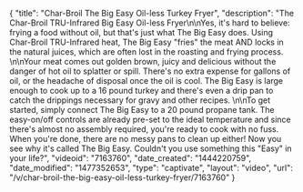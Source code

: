 {
    "title": "Char-Broil The Big Easy Oil-less Turkey Fryer",
    "description": "The Char-Broil TRU-Infrared Big Easy Oil-less Fryer\n\nYes, it's hard to believe: frying a food without oil, but that's just what The Big Easy does. Using Char-Broil TRU-Infrared heat, The Big Easy \"fries\" the meat AND locks in the natural juices, which are often lost in the roasting and frying process. \n\nYour meat comes out golden brown, juicy and delicious without the danger of hot oil to splatter or spill. There's no extra expense for gallons of oil, or the headache of disposal once the oil is cool. The Big Easy is large enough to cook up to a 16 pound turkey and there's even a drip pan to catch the drippings necessary for gravy and other recipes. \n\nTo get started, simply connect The Big Easy to a 20 pound propane tank. The easy-on\/off controls are already pre-set to the ideal temperature and since there's almost no assembly required, you're ready to cook with no fuss. When you're done, there are no messy pans to clean up either! Now you see why it's called The Big Easy. Couldn't you use something this \"Easy\" in your life?",
    "videoid": "7163760",
    "date_created": "1444220759",
    "date_modified": "1477352653",
    "type": "captivate",
    "layout": "video",
    "url": "\/v\/char-broil-the-big-easy-oil-less-turkey-fryer\/7163760"
}